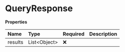 # QueryResponse

**Properties**

| Name    | Type           | Required | Description |
| :------ | :------------- | :------- | :---------- |
| results | List\<Object\> | ❌       |             |

<!-- This file was generated by liblab | https://liblab.com/ -->
